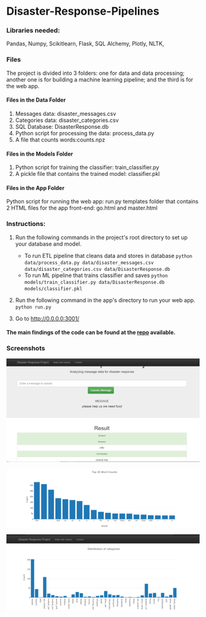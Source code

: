 # Disaster-Response-Pipelines

 ### Libraries needed:

Pandas,
Numpy,
Scikitlearn,
Flask,
SQL Alchemy,
Plotly,
NLTK,


### Files
The project is divided into 3 folders: one for data and data processing; another one is for building a machine learning pipeline; and the third is for the web app.

#### Files in the Data Folder
1. Messages data: disaster_messages.csv
2. Categories data: disaster_categories.csv
3. SQL Database: DisasterResponse.db
4. Python script for processing the data: process_data.py
5. A file that counts words:counts.npz
#### Files in the Models Folder

1. Python script for training the classifier: train_classifier.py
2. A pickle file that contains the trained model: classifier.pkl
#### Files in the App Folder
Python script for running the web app: run.py
templates folder that contains 2 HTML files for the app front-end: go.html and master.html

### Instructions:
1. Run the following commands in the project's root directory to set up your database and model.

    - To run ETL pipeline that cleans data and stores in database
        `python data/process_data.py data/disaster_messages.csv data/disaster_categories.csv data/DisasterResponse.db`
    - To run ML pipeline that trains classifier and saves
        `python models/train_classifier.py data/DisasterResponse.db models/classifier.pkl`

2. Run the following command in the app's directory to run your web app.
    `python run.py`

3. Go to http://0.0.0.0:3001/

####  The main findings of the code can be found at the [repo](https://github.com/VenkteshSahu22/Disaster-Response-Pipelines/) available.


### Screenshots



![Alt text](https://github.com/VenkteshSahu22/Disaster-Response-Pipelines/blob/master/Screenshot%20(29).png)


![Alt text](https://github.com/VenkteshSahu22/Disaster-Response-Pipelines/blob/master/Screenshot%20(28).png)

![Alt text](https://github.com/VenkteshSahu22/Disaster-Response-Pipelines/blob/master/Screenshot%20(27).png)
